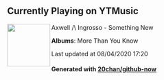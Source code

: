 ## Currently Playing on YTMusic

[<img align="left" width="100" src="https://lh3.googleusercontent.com/Oa9uCkXt9qsuMVJRRPjaLsGV0dn2R7MMMOkI4lQHFmhdlmMzEkUgG8DSeBRduvUrdCraarkDUVSrrWGpwA">](https://music.youtube.com/channel/UCcucrfDVx-WyEtb8mQIKj0A)

Axwell /\ Ingrosso - Something New

**Albums**: More Than You Know

Last updated at 08/04/2020 17:20

#### Generated with [20chan/github-now](https://github.com/20chan/github-now)


<!--
**20chan/20chan** is a ✨ _special_ ✨ repository because its `README.md` (this file) appears on your GitHub profile.

Here are some ideas to get you started:

- 🔭 I’m currently working on ...
- 🌱 I’m currently learning ...
- 👯 I’m looking to collaborate on ...
- 🤔 I’m looking for help with ...
- 💬 Ask me about ...
- 📫 How to reach me: ...
- 😄 Pronouns: ...
- ⚡ Fun fact: ...
-->

